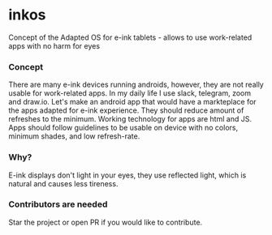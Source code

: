 # inkos
Concept of the Adapted OS for e-ink tablets - allows to use work-related apps with no harm for eyes

### Concept
There are many e-ink devices running androids, however, they are not really usable for work-related apps.
In my daily life I use slack, telegram, zoom and draw.io. Let's make an android app that would have a markteplace for the apps adapted for e-ink experience. They should reduce amount of refreshes to the minimum. Working technology for apps are html and JS. Apps should follow guidelines to be usable on device with no colors, minimum shades, and low refresh-rate.

### Why?
E-ink displays don't light in your eyes, they use reflected light, which is natural and causes less tireness.

### Contributors are needed
Star the project or open PR if you would like to contribute.
